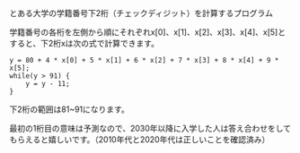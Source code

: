 とある大学の学籍番号下2桁（チェックディジット）を計算するプログラム  

学籍番号の各桁を左側から順にそれぞれx[0]、x[1]、x[2]、x[3]、x[4]、x[5]とすると、下2桁xは次の式で計算できます。

```
y = 80 + 4 * x[0] + 5 * x[1] + 6 * x[2] + 7 * x[3] + 8 * x[4] + 9 * x[5];
while(y > 91) {
    y = y - 11;
}
```

下2桁の範囲は81~91になります。

最初の1桁目の意味は予測なので、2030年以降に入学した人は答え合わせをしてもらえると嬉しいです。（2010年代と2020年代は正しいことを確認済み）
